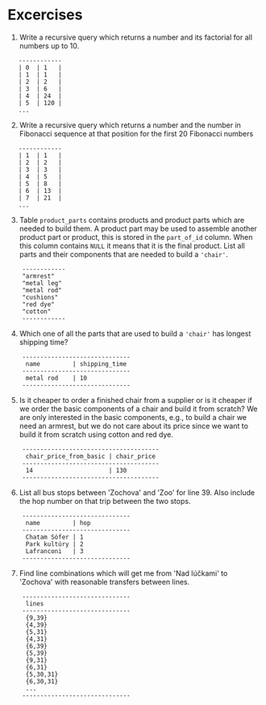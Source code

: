 # Excercises

1. Write a recursive query which returns a number and its factorial for all
   numbers up to 10.

````
   ------------
   | 0  | 1   |
   | 1  | 1   |
   | 2  | 2   |
   | 3  | 6   |
   | 4  | 24  |
   | 5  | 120 |
   ...

````

2. Write a recursive query which returns a number and the number in Fibonacci
   sequence at that position for the first 20 Fibonacci numbers

````
   ------------
   | 1  | 1   |
   | 2  | 2   |
   | 3  | 3   |
   | 4  | 5   |
   | 5  | 8   |
   | 6  | 13  |
   | 7  | 21  |
   ...

````

3. Table `product_parts` contains products and product parts which are needed to build them. A product part may be used to assemble another product part or product, this is stored in the `part_of_id` column. When this column contains `NULL` it means that it is the final product. List all parts and their components that are needed to build a `'chair'`.

````
    ------------
    "armrest"
    "metal leg"
    "metal rod"
    "cushions"
    "red dye"
    "cotton"
    ------------
````

4. Which one of all the parts that are used to build a `'chair'` has longest shipping time?

```` 
    ------------------------------
     name         | shipping_time
    ------------------------------
     metal rod    | 10
    ------------------------------    
````

5. Is it cheaper to order a finished chair from a supplier or is it cheaper if we order the basic components of a chair and build it from scratch? We are only interested in the basic components, e.g., to build a chair we need an armrest, but we do not care about its price since we want to build it from scratch using cotton and red dye.

```` 
    --------------------------------------
     chair_price_from_basic | chair_price
    --------------------------------------
     14                     | 130          
    --------------------------------------
````

6. List all bus stops between 'Zochova' and 'Zoo' for line 39. Also include the hop number on that trip between the two stops.

````
    ------------------------------
     name         | hop
    ------------------------------
     Chatam Sófer | 1
     Park kultúry | 2
     Lafranconi   | 3
    ------------------------------  
````

7. Find line combinations which will get me from 'Nad lúčkami' to 'Zochova' with reasonable transfers between lines.

````
    ------------------------------
     lines
    ------------------------------
     {9,39}
     {4,39}
     {5,31}
     {4,31}
     {6,39}
     {5,39}
     {9,31}
     {6,31}
     {5,30,31}
     {6,30,31}
     ...
    ------------------------------  
````
